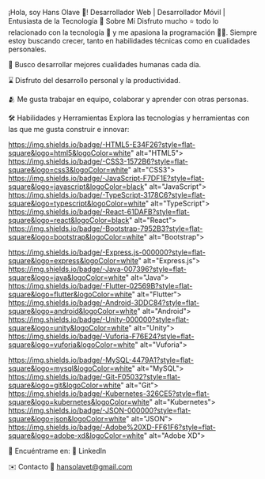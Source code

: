 ¡Hola, soy Hans Olave 👋!
Desarrollador Web | Desarrollador Móvil | Entusiasta de la Tecnología
🚀 Sobre Mí
Disfruto mucho ⭐ todo lo relacionado con la tecnología 🤖 y me apasiona la programación 👨‍💻. Siempre estoy buscando crecer, tanto en habilidades técnicas como en cualidades personales.

🌿 Busco desarrollar mejores cualidades humanas cada día.

⌛ Disfruto del desarrollo personal y la productividad.

🫂 Me gusta trabajar en equipo, colaborar y aprender con otras personas.

🛠️ Habilidades y Herramientas
Explora las tecnologías y herramientas con las que me gusta construir e innovar:


https://img.shields.io/badge/-HTML5-E34F26?style=flat-square&logo=html5&logoColor=white" alt="HTML5">
https://img.shields.io/badge/-CSS3-1572B6?style=flat-square&logo=css3&logoColor=white" alt="CSS3">
https://img.shields.io/badge/-JavaScript-F7DF1E?style=flat-square&logo=javascript&logoColor=black" alt="JavaScript">
https://img.shields.io/badge/-TypeScript-3178C6?style=flat-square&logo=typescript&logoColor=white" alt="TypeScript">
https://img.shields.io/badge/-React-61DAFB?style=flat-square&logo=react&logoColor=black" alt="React">
https://img.shields.io/badge/-Bootstrap-7952B3?style=flat-square&logo=bootstrap&logoColor=white" alt="Bootstrap">



https://img.shields.io/badge/-Express.js-000000?style=flat-square&logo=express&logoColor=white" alt="Express.js">
https://img.shields.io/badge/-Java-007396?style=flat-square&logo=java&logoColor=white" alt="Java">
https://img.shields.io/badge/-Flutter-02569B?style=flat-square&logo=flutter&logoColor=white" alt="Flutter">
https://img.shields.io/badge/-Android-3DDC84?style=flat-square&logo=android&logoColor=white" alt="Android">
https://img.shields.io/badge/-Unity-000000?style=flat-square&logo=unity&logoColor=white" alt="Unity">
https://img.shields.io/badge/-Vuforia-F76E24?style=flat-square&logo=vuforia&logoColor=white" alt="Vuforia">



https://img.shields.io/badge/-MySQL-4479A1?style=flat-square&logo=mysql&logoColor=white" alt="MySQL">
https://img.shields.io/badge/-Git-F05032?style=flat-square&logo=git&logoColor=white" alt="Git">
https://img.shields.io/badge/-Kubernetes-326CE5?style=flat-square&logo=kubernetes&logoColor=white" alt="Kubernetes">
https://img.shields.io/badge/-JSON-000000?style=flat-square&logo=json&logoColor=white" alt="JSON">
https://img.shields.io/badge/-Adobe%20XD-FF61F6?style=flat-square&logo=adobe-xd&logoColor=white" alt="Adobe XD">

🔗 Encuéntrame en:
💼 LinkedIn

✉️ Contacto
📧 hansolavet@gmail.com


